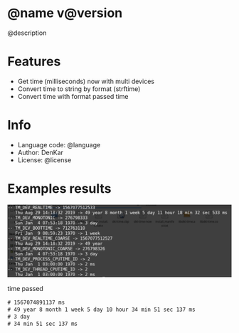 @name v@version
============================
@description

# Features

* Get time (milliseconds) now with multi devices
* Convert time to string by format (strftime)
* Convert time with format passed time

# Info

* Language code: @language
* Author: DenKar
* License: @license

# Examples results

![Result](/screenshots/now.png)

time passed
```
# 1567074891137 ms
# 49 year 8 month 1 week 5 day 10 hour 34 min 51 sec 137 ms
# 3 day
# 34 min 51 sec 137 ms
```
